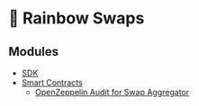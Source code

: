 # 🌈  Rainbow Swaps 

## Modules
- [SDK](sdk/)
- [Smart Contracts](smart-contracts/) 
  - [OpenZeppelin Audit for Swap Aggregator](smart-contracts/audits/2022-02-25-OpenZeppelin-Rainbow-Swap-Aggregator.pdf)

